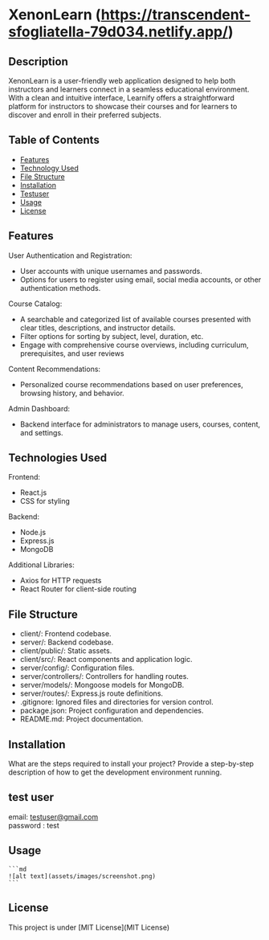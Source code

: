 # XenonLearn (https://transcendent-sfogliatella-79d034.netlify.app/)

## Description

XenonLearn is a user-friendly web application designed to help both instructors and learners connect in a seamless educational environment. With a clean and intuitive interface, Learnify offers a straightforward platform for instructors to showcase their courses and for learners to discover and enroll in their preferred subjects.

## Table of Contents

- [Features](#features)
- [Technology Used](technology-used)
- [File Structure](#file-structure)
- [Installation](#installation)
- [Testuser](#testuser)
- [Usage](#usage)
- [License](#license)

## Features

User Authentication and Registration:
- User accounts with unique usernames and passwords.
- Options for users to register using email, social media accounts, or other authentication methods.

Course Catalog:
- A searchable and categorized list of available courses presented with clear titles, descriptions, and instructor details.
- Filter options for sorting by subject, level, duration, etc.
- Engage with comprehensive course overviews, including curriculum, prerequisites, and user reviews

Content Recommendations:
- Personalized course recommendations based on user preferences, browsing history, and behavior.

Admin Dashboard:
- Backend interface for administrators to manage users, courses, content, and settings.

## Technologies Used
Frontend:
- React.js
- CSS for styling
  
Backend:
- Node.js
- Express.js
- MongoDB

Additional Libraries:
- Axios for HTTP requests
- React Router for client-side routing
  
## File Structure

- client/: Frontend codebase.
- server/: Backend codebase.
- client/public/: Static assets.
- client/src/: React components and application logic.
- server/config/: Configuration files.
- server/controllers/: Controllers for handling routes.
- server/models/: Mongoose models for MongoDB.
- server/routes/: Express.js route definitions.
- .gitignore: Ignored files and directories for version control.
- package.json: Project configuration and dependencies.
- README.md: Project documentation.

## Installation

What are the steps required to install your project? Provide a step-by-step description of how to get the development environment running.

## test user

email: testuser@gmail.com  
password : test

## Usage

    ```md
    ![alt text](assets/images/screenshot.png)
    ```
  
## License
This project is under [MIT License](MIT License)

